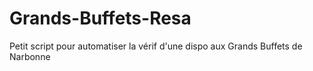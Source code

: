 # Grands-Buffets-Resa
Petit script pour automatiser la vérif d'une dispo aux Grands Buffets de Narbonne
